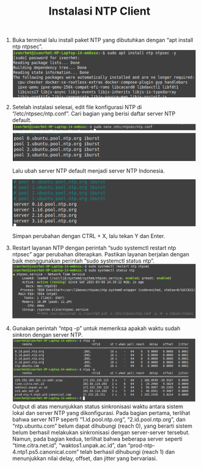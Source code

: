 <h1 align="center">
  Instalasi NTP Client
</h1>

<br>

1. Buka terminal lalu install paket NTP yang dibutuhkan dengan “apt install ntp ntpsec”.
   ![image](./image/install_ntp.png)

2. Setelah instalasi selesai, edit file konfigurasi NTP di “/etc/ntpsec/ntp.conf”. Cari bagian yang berisi daftar server NTP default.
   ![image](./image/ntp_conf.png)

   Lalu ubah server NTP default menjadi server NTP Indonesia.

   ![image](./image/ntp_server_indonesia.png)

   Simpan perubahan dengan CTRL + X, lalu tekan Y dan Enter.

3. Restart layanan NTP dengan perintah “sudo systemctl restart ntp ntpsec” agar perubahan diterapkan. Pastikan layanan berjalan dengan baik menggunakan perintah “sudo systemctl status ntp”.
   ![image](./image/ntp_restart.png)

4. Gunakan perintah “ntpq -p” untuk memeriksa apakah waktu sudah sinkron dengan server NTP.
   ![image](./image/periksa_ntp.png)
   Output di atas menunjukkan status sinkronisasi waktu antara sistem lokal dan server NTP yang dikonfigurasi. Pada bagian pertama, terlihat bahwa server NTP seperti “1.id.pool.ntp.org”, “2.id.pool.ntp.org”, dan “ntp.ubuntu.com” belum dapat dihubungi (reach 0), yang berarti sistem belum berhasil melakukan sinkronisasi dengan server-server tersebut. Namun, pada bagian kedua, terlihat bahwa beberapa server seperti “time.citra.net.id”, “waktos1.unpak.ac.id”, dan “prod-ntp-4.ntp1.ps5.canonical.com” telah berhasil dihubungi (reach 1) dan menunjukkan nilai delay, offset, dan jitter yang bervariasi.
